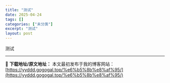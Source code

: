 ```yaml
---
title: "测试"
date: 2025-04-24
tags: []
categories: ["未分类"]
excerpt: "测试"
layout: post
---
```


测试

---
📖 **下载地址/原文地址：** 本文最初发布于我的博客网站：[https://yyddd.gogogal.top/%e6%b5%8b%e8%af%95/](https://yyddd.gogogal.top/%e6%b5%8b%e8%af%95/)

